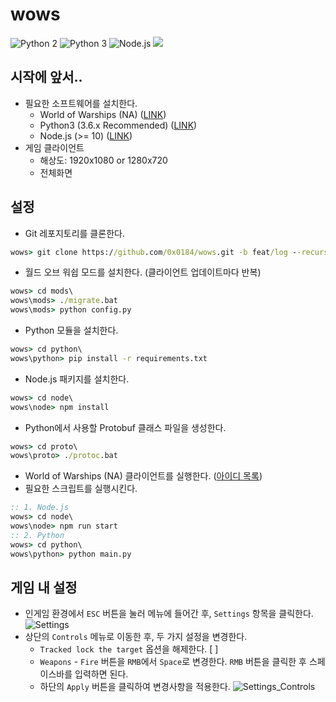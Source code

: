 # wows
![Python 2](https://img.shields.io/badge/Python-2.7-blue.svg)
![Python 3](https://img.shields.io/badge/Python-3.6.8-blue.svg)
![Node.js](https://img.shields.io/badge/Node.js-v10.15.3-green.svg)
![](https://github.com/rapsealk/wows/workflows/Python%20application/badge.svg)

## 시작에 앞서..
* 필요한 소프트웨어를 설치한다.
    - World of Warships (NA) ([LINK](https://na.wargaming.net/en/games/wows))
    - Python3 (3.6.x Recommended) ([LINK](https://www.python.org/downloads/windows/))
    - Node.js (>= 10) ([LINK](https://nodejs.org/en/))
* 게임 클라이언트
    - 해상도: 1920x1080 or 1280x720
    - 전체화면

## 설정
* Git 레포지토리를 클론한다.
```bat
wows> git clone https://github.com/0x0184/wows.git -b feat/log --recurse-submodules [--depth 1]
```
* 월드 오브 워쉽 모드를 설치한다. (클라이언트 업데이트마다 반복)
```bat
wows> cd mods\
wows\mods> ./migrate.bat
wows\mods> python config.py
```
* Python 모듈을 설치한다.
```bat
wows> cd python\
wows\python> pip install -r requirements.txt
```
* Node.js 패키지를 설치한다.
```bat
wows> cd node\
wows\node> npm install
```
* Python에서 사용할 Protobuf 클래스 파일을 생성한다.
```bat
wows> cd proto\
wows\proto> ./protoc.bat
```
* World of Warships (NA) 클라이언트를 실행한다. ([아이디 목록](https://github.com/0x0184/wows/blob/feat/log/LOGIN.md))
* 필요한 스크립트를 실행시킨다.
```bat
:: 1. Node.js
wows> cd node\
wows\node> npm run start
:: 2. Python
wows> cd python\
wows\python> python main.py
```

## 게임 내 설정
* 인게임 환경에서 `ESC` 버튼을 눌러 메뉴에 들어간 후, `Settings` 항목을 클릭한다.
![Settings](https://github.com/0x0184/wows/blob/feat/log/resources/settings.png)
* 상단의 `Controls` 메뉴로 이동한 후, 두 가지 설정을 변경한다.
    - `Tracked lock the target` 옵션을 해제한다. [ ]
    - `Weapons` - `Fire` 버튼을 `RMB`에서 `Space`로 변경한다. `RMB` 버튼을 클릭한 후 스페이스바를 입력하면 된다.
    - 하단의 `Apply` 버튼을 클릭하여 변경사항을 적용한다.
![Settings_Controls](https://github.com/0x0184/wows/blob/feat/log/resources/settings_controls.png)
